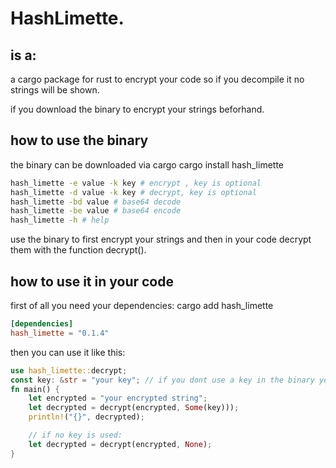 # HashLimette.


## is a:

a cargo package for rust to encrypt your code so if you decompile it no strings will be shown.

if you download the binary to encrypt your strings beforhand.

## how to use the binary

the binary can be downloaded via cargo
cargo install hash_limette

```bash
hash_limette -e value -k key # encrypt , key is optional
hash_limette -d value -k key # decrypt, key is optional
hash_limette -bd value # base64 decode
hash_limette -be value # base64 encode
hash_limette -h # help
```
use the binary to first encrypt your strings and then in your code decrypt them with the function decrypt().

## how to use it in your code

first of all you need your dependencies:
cargo add hash_limette

```toml
[dependencies]
hash_limette = "0.1.4"
```

then you can use it like this:
```rust
use hash_limette::decrypt;
const key: &str = "your key"; // if you dont use a key in the binary you dont need to use one here the default key wil be used
fn main() {
    let encrypted = "your encrypted string";
    let decrypted = decrypt(encrypted, Some(key)));
    println!("{}", decrypted);

    // if no key is used:
    let decrypted = decrypt(encrypted, None);
}
```
